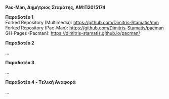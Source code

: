 <strong>Pac-Man, Δημήτριος Σταμάτης, ΑΜ:Π2015174

Παραδοτέο 1</strong>
<br>Forked Repository (Multimedia): https://github.com/Dimitris-Stamatis/mm
<br>Forked Repository (Pac-Man): https://github.com/Dimitris-Stamatis/pacman
<br>GH-Pages (Pacman): https://dimitris-stamatis.github.io/pacman/


<strong>Παραδοτέο 2</strong>

...

<strong>Παραδοτέο 3</strong>

...

<strong>Παραδοτέο 4 - Tελική Αναφορά</strong>

...
